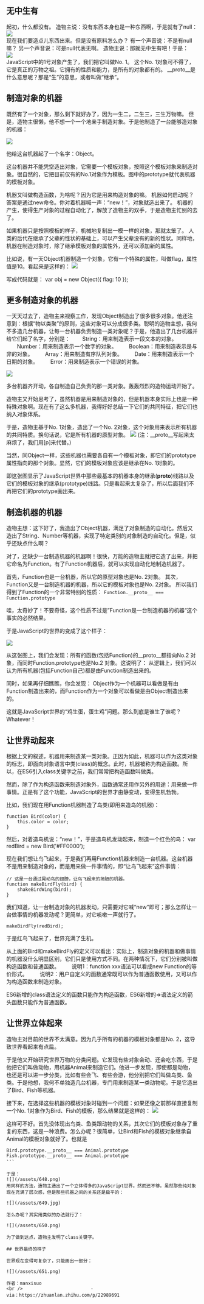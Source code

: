 
## 无中生有

起初，什么都没有。
造物主说：没有东西本身也是一种东西啊，于是就有了null：
<br />
![](/assets/640.png)
<br />
现在我们要造点儿东西出来。但是没有原料怎么办？
有一个声音说：不是有null嘛？
另一个声音说：可是null代表无啊。
造物主说：那就无中生有吧！于是：
<br />
![](/assets/641.png)
<br />
JavaScript中的1号对象产生了，我们把它叫做No. 1。
这个No. 1对象可不得了，它是真正的万物之祖。它拥有的性质和能力，是所有的对象都有的。
__proto__是什么意思呢？那是“生”的意思，或者叫做“继承”。

## 制造对象的机器

既然有了一个对象，那么剩下就好办了，因为一生二，二生三，三生万物嘛。
但是，造物主很懒，他不想一个一个地亲手制造对象。于是他制造了一台能够造对象的机器：

![](/assets/642.png)

他给这台机器起了一个名字：Object。

这台机器并不能凭空造出对象，它需要一个模板对象，按照这个模板对象来制造对象。很自然的，它把目前仅有的No.1对象作为模板。图中的prototype就代表机器的模板对象。

机器又叫做构造函数，为啥呢？因为它是用来构造对象的嘛。
机器如何启动呢？答案是通过new命令。你对着机器喊一声：“new！”，对象就造出来了。
机器的产生，使得生产对象的过程自动化了，解放了造物主的双手，于是造物主忙别的去了。

如果机器只是按照模板的样子，机械地复制出一模一样的对象，那就太笨了。
人类的后代在继承了父辈的性状的基础上，可以产生父辈没有的新的性状。同样地，机器在制造对象时，除了继承模板对象的属性外，还可以添加新的属性。

比如说，有一天Object机器制造一个对象，它有一个特殊的属性，叫做flag，属性值是10。看起来是这样的：
![](/assets/643.png)

写成代码就是：
var obj = new Object({ flag: 10 });

## 更多制造对象的机器

一天天过去了，造物主来视察工作，发现Object制造出了很多很多对象。他还注意到：根据“物以类聚”的原则，这些对象可以分成很多类。聪明的造物主想，我何不多造几台机器，让每一台机器负责制造一类对象呢？于是，他造出了几台机器并给它们起了名字，分别是：
　　String：用来制造表示一段文本的对象。
　　Number：用来制造表示一个数字的对象。
　　Boolean：用来制造表示是与非的对象。
　　Array：用来制造有序队列对象。
　　Date：用来制造表示一个日期的对象。
　　Error：用来制造表示一个错误的对象。

![](/assets/644.png)

多台机器齐开动，各自制造自己负责的那一类对象。轰轰烈烈的造物运动开始了。

造物主又开始思考了，虽然机器是用来制造对象的，但是机器本身实际上也是一种特殊对象啊。现在有了这么多机器，我得好好总结一下它们的共同特征，把它们也纳入对象体系。

于是，造物主基于No. 1对象，造出了一个No. 2对象，这个对象用来表示所有机器的共同特质。换句话说，它是所有机器的原型对象。
![](/assets/645.jpg)
(注：__proto__写起来太麻烦了，我们用[p]来代替。)

当然，同Object一样，这些机器也需要各自有一个模板对象，即它们的prototype属性指向的那个对象。显然，它们的模板对象应该是继承在No. 1对象的。

即这张图显示了JavaScript世界中那些最基本的机器本身的继承(__proto__)线路以及它们的模板对象的继承(prototype)线路。只是看起来太复杂了，所以后面我们不再把它们的prototype画出来。

## 制造机器的机器

造物主想：这下好了，我造出了Object机器，满足了对象制造的自动化。然后又造出了String、Number等机器，实现了特定类别的对象制造的自动化。但是，似乎还缺点什么啊？

对了，还缺少一台制造机器的机器啊！很快，万能的造物主就把它造了出来，并把它命名为Function。有了Function机器后，就可以实现自动化地制造机器了。

首先，Function也是一台机器，所以它的原型对象也是No. 2对象。
其次，Function又是一台制造机器的机器，所以它的模板对象也是No. 2对象。
所以我们得到了Function的一个非常特别的性质：
`Function.__proto__ === Function.prototype`

哇，太奇妙了！不要奇怪，这个性质不过是”Function是一台制造机器的机器“这个事实的必然结果。

于是JavaScript的世界的变成了这个样子：

![](/assets/646.png)

从这张图上，我们会发现：所有的函数(包括Function)的__proto__都指向No.2 对象，而同时Function.prototype也是No.2 对象。这说明了：
从逻辑上，我们可以认为所有机器(包括Function自己)都是由Function制造出来的。

同时，如果再仔细瞧瞧，你会发现：
Object作为一个机器可以看做是有由Function制造出来的，而Function作为一个对象可以看做是由Object制造出来的。

这就是JavaScript世界的“鸡生蛋，蛋生鸡”问题。那么到底是谁生了谁呢？
Whatever！

## 让世界动起来

根据上文的叙述，机器用来制造某一类对象。正因为如此，机器可以作为这类对象的标志，即面向对象语言中类(class)的概念。此时，机器被称为构造函数。所以，在ES6引入class关键字之前，我们常常把构造函数叫做类。

然而，除了作为构造函数来制造对象外，函数通常还用作另外的用途：用来做一件事情。正是有了这个功能，JavaScript的世界才由静变动，变得生机勃勃。

比如，我们现在用Function机器制造了鸟类(即用来造鸟的机器)：
```
function Bird(color) {
    this.color = color;
}
```

然后，对着造鸟机说：“new！”，于是造鸟机发动起来，制造一个红色的鸟：
var redBird = new Bird('#FF0000');

现在我们想让鸟飞起来，于是我们再用Function机器来制造一台机器。这台机器不是用来制造对象的，而是用来做一件事情的，即“让鸟飞起来”这件事情：
```
// 这是一台通过晃动鸟的翅膀，让鸟飞起来的简陋的机器。
function makeBirdFly(bird) {
    shakeBirdWing(bird);
}
```

我们知道，让一台制造对象的机器发动，只需要对它喊“new”即可；那么怎样让一台做事情的机器发动呢？更简单，对它咳嗽一声就行了。

`makeBirdFly(redBird);`

于是红鸟飞起来了，世界充满了生机。

从上面的Bird和makeBirdFly的定义可以看出：实际上，制造对象的机器和做事情的机器没什么明显区别，它们只是使用方式不同。在两种情况下，它们分别被叫做构造函数和普通函数。
　　说明1：function xxx语法可以看成new Function的等价形式。
　　说明2：用户自定义的函数通常既可以作为普通函数使用，又可以作为构造函数来制造对象。

ES6新增的class语法定义的函数只能作为构造函数，ES6新增的=>语法定义的箭头函数只能作为普通函数。

## 让世界立体起来

造物主对目前的世界不太满意。因为几乎所有的机器的模板对象都是No. 2，这导致世界看起来有点扁。

于是他又开始研究世界万物的分类问题。它发现有些对象会动、还会吃东西，于是他把它们叫做动物，用机器Animal来制造它们。他进一步发现，即使都是动物，也还是可以进一步分类，比如有些会飞、有些会游，他分别把它们叫做鸟类、鱼类。于是他想，我何不单独造几台机器，专门用来制造某一类动物呢。于是它造出了Bird、Fish等机器。

接下来，在选择这些机器的模板对象时碰到一个问题：如果还像之前那样直接复制一个No. 1对象作为Bird、Fish的模板，那么结果就是这样的：
![](/assets/647.png)

这样可不好。首先没体现出鸟类、鱼类跟动物的关系，其次它们的模板对象存了重复的东西，这是一种浪费。怎么办呢？很简单，让Bird和Fish的模板对象继承自Animal的模板对象就好了。也就是
```
Bird.prototype.__proto__ === Animal.prototype
Fish.prototype.__proto__ === Animal.prototype
```　　

于是：
![](/assets/648.png)
用同样的方法，造物主造出了一个立体得多的JavaScript世界。然而还不够。虽然那些纯对象现在充满了层次感，但是那些机器之间的关系还是扁平的：

![](/assets/649.jpg)

怎么办呢？其实用类似的办法就行了：

![](/assets/650.png)

为了做到这点，造物主发明了class关键字。

## 世界最终的样子

世界现在变得可复杂了，只能画出一部分：

![](/assets/651.png)

作者：manxisuo
<br />                         ·
via：https://zhuanlan.zhihu.com/p/22989691